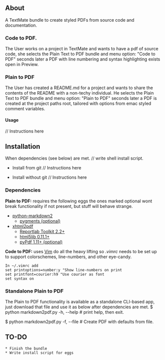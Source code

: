 ## About
A TextMate bundle to create styled PDFs from source code and documentation.

### Code to PDF.
The User works on a project in TextMate and wants to have a pdf of source code,
she selects the Plain Text to PDF bundle and menu option: "Code to PDF" seconds 
later a PDF with line numbering and syntax highlighting exists open in Preview.

### Plain to PDF
The User has created a README.md for a project and wants to share the 
contents of the README with a non-techy individual. He selects the Plain Text 
to PDF bundle  and menu option: "Plain to PDF" seconds later a PDF is created 
at the project paths root, tailored with options from emac styled comment variables. 

#### Usage
// Instructions here

## Installation 

When dependencies (see below) are met. // write shell install script.
   * Install from git
   // Instructions here

   * Install without git
   // Instructions here 

### Dependencies
**Plain to PDF:** requires the following eggs the ones marked optional 
wont break functionality if not present, but stuff will behave strange.

 * [python-markdown2](http://code.google.com/p/python-markdown2/)
	 - [pygments (optional)](http://pygments.org/)
 * [xhtml2pdf](https://github.com/holtwick/xhtml2pdf)
     - [Reportlab Toolkit 2.2+](http://www.reportlab.org/)
     - [html5lib 0.11.1+](http://code.google.com/p/html5lib/)
     - [pyPdf 1.11+ (optional)](http://pybrary.net/pyPdf/)

**Code to PDF:** uses [Vim](http://www.vim.org/) do all the heavy lifting 
so *.vimrc* needs to be set up to support colorschemes, line-numbers, and
other eye-candy.

	In ~/.vimrc add
	set printoptions=number:y "Show line-numbers on print
	set printfont=courier:h9 "Use courier as font
	set syntax on

### Standalone Plain to PDF
The Plain to PDF functionality is available as a standalone CLI-based app,
just download that file and use it as below after dependencies are met.
$ python markdown2pdf.py -h, --help
	# print help, then exit.

$ python markdown2pdf.py -f, --file
	# Create PDF with defaults from file.
				
## TO-DO 
    * Finish the bundle
    * Write install script for eggs